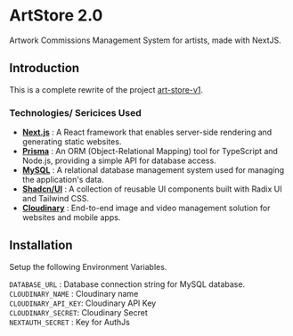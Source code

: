 # ArtStore 2.0

Artwork Commissions Management System for artists, made with NextJS.

## Introduction

This is a complete rewrite of the project [art-store-v1](https://github.com/sandxru/art-store).

### Technologies/ Sericices Used

- **[Next.js](https://nextjs.org/)** : A React framework that enables server-side rendering and generating static websites.
- **[Prisma](https://www.prisma.io/)** : An ORM (Object-Relational Mapping) tool for TypeScript and Node.js, providing a simple API for database access.
- **[MySQL](https://www.mysql.com/)** : A relational database management system used for managing the application's data.
- **[Shadcn/UI](https://shadcn.dev/)** : A collection of reusable UI components built with Radix UI and Tailwind CSS.
- **[Cloudinary](https://cloudinary.com/)** : End-to-end image and video management solution for websites and mobile apps.

## Installation

Setup the following Environment Variables.

`DATABASE_URL` : Database connection string for MySQL database. <br>
`CLOUDINARY_NAME` : Cloudinary name<br>
`CLOUDINARY_API_KEY`: Cloudinary API Key<br>
`CLOUDINARY_SECRET`: Cloudinary Secret<br>
`NEXTAUTH_SECRET` : Key for AuthJs<br>
